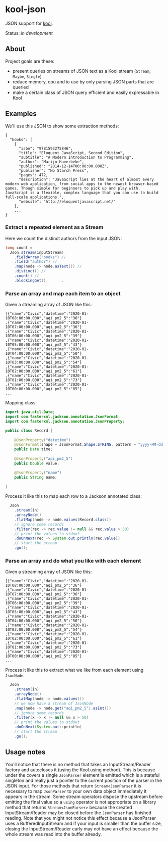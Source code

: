 # kool-json
JSON support for [kool](..).

Status: *in development*

## About
Project goals are these:

* present queries on streams of JSON text as a Kool stream (`Stream`, `Maybe`, `Single`)
* reduce memory, cpu and io use by only parsing JSON parts that are queried  
* make a certain class of JSON query efficient and easily expressable in Kool

## Examples

We'll use this JSON to show some extraction methods:

```
{
  "books": [
    {
      "isbn": "9781593275846",
      "title": "Eloquent JavaScript, Second Edition",
      "subtitle": "A Modern Introduction to Programming",
      "author": "Marijn Haverbeke",
      "published": "2014-12-14T00:00:00.000Z",
      "publisher": "No Starch Press",
      "pages": 472,
      "description": "JavaScript lies at the heart of almost every modern web application, from social apps to the newest browser-based games. Though simple for beginners to pick up and play with, JavaScript is a flexible, complex language that you can use to build full-scale applications.",
      "website": "http://eloquentjavascript.net/"
    },
    ...
}
```

### Extract a repeated element as a Stream
Here we count the distinct authors from the input JSON:

```java
long count = 
  Json.stream(inputStream)
    .fieldArray("books") //
    .field("author") //
    .map(node -> node.asText()) //
    .distinct() //
    .count() //
    .blockingGet();      .
```

### Parse an array and map each item to an object
Given a streaming array of JSON like this:

```
[{"name":"Civic","datetime":"2020-01-10T08:00:00.000","aqi_pm2_5":"36"}
,{"name":"Civic","datetime":"2020-01-10T07:00:00.000","aqi_pm2_5":"36"}
,{"name":"Civic","datetime":"2020-01-10T06:00:00.000","aqi_pm2_5":"39"}
,{"name":"Civic","datetime":"2020-01-10T05:00:00.000","aqi_pm2_5":"43"}
,{"name":"Civic","datetime":"2020-01-10T04:00:00.000","aqi_pm2_5":"50"}
,{"name":"Civic","datetime":"2020-01-10T03:00:00.000","aqi_pm2_5":"54"}
,{"name":"Civic","datetime":"2020-01-10T02:00:00.000","aqi_pm2_5":"61"}
,{"name":"Civic","datetime":"2020-01-10T01:00:00.000","aqi_pm2_5":"73"}
,{"name":"Civic","datetime":"2020-01-10T00:00:00.000","aqi_pm2_5":"85"}
...
```

Mapping class:

```java
import java.util.Date;
import com.fasterxml.jackson.annotation.JsonFormat;
import com.fasterxml.jackson.annotation.JsonProperty;

public class Record {
   
    @JsonProperty("datetime")
    @JsonFormat(shape = JsonFormat.Shape.STRING, pattern = "yyyy-MM-dd'T'HH:mm:ss.SSS", timezone = "ADST")
    public Date time;
    
    @JsonProperty("aqi_pm2_5")
    public Double value;

    @JsonProperty("name")
    public String name;
    
}
```

Process it like this to map each row to a Jackson annotated class:

```java
  Json 
    .stream(in)
    .arrayNode()
    .flatMap(node -> node.values(Record.class))
    // ignore some records
    .filter(rec -> rec.value != null && rec.value > 50)
    // print the values to stdout
    .doOnNext(rec -> System.out.println(rec.value))
    // start the stream
    .go();
```

### Parse an array and do what you like with each element
Given a streaming array of JSON like this:

```
[{"name":"Civic","datetime":"2020-01-10T08:00:00.000","aqi_pm2_5":"36"}
,{"name":"Civic","datetime":"2020-01-10T07:00:00.000","aqi_pm2_5":"36"}
,{"name":"Civic","datetime":"2020-01-10T06:00:00.000","aqi_pm2_5":"39"}
,{"name":"Civic","datetime":"2020-01-10T05:00:00.000","aqi_pm2_5":"43"}
,{"name":"Civic","datetime":"2020-01-10T04:00:00.000","aqi_pm2_5":"50"}
,{"name":"Civic","datetime":"2020-01-10T03:00:00.000","aqi_pm2_5":"54"}
,{"name":"Civic","datetime":"2020-01-10T02:00:00.000","aqi_pm2_5":"61"}
,{"name":"Civic","datetime":"2020-01-10T01:00:00.000","aqi_pm2_5":"73"}
,{"name":"Civic","datetime":"2020-01-10T00:00:00.000","aqi_pm2_5":"85"}
...
```

Process it like this to extract what we like from each element using `JsonNode`:

```java
  Json 
    .stream(in)
    .arrayNode()
    .flatMap(node -> node.values())
    // we now have a stream of JsonNode
    .map(node -> node.get("aqi_pm2_5").asInt())
    // ignore some records
    .filter(x -> x != null && x > 50)
    // print the values to stdout
    .doOnNext(System.out::println)
    // start the stream
    .go();
```

## Usage notes
You'll notice that there is no method that takes an InputStream/Reader factory and autocloses it (using the Kool.using method). This is because under the covers a single `JsonParser` element is emitted which is a stateful singleton and really just a pointer to the current position of the parser in the JSON input. For those methods that return `Stream<JsonParser` it is necessary to map `JsonParser` to your own data object immediately it appears in the stream. Some stream operators dispose the upstream before emitting the final value so a `using` operator is not appropriate on a library method that returns `Stream<JsonParser>` because the created InputStream/Reader may be closed before the `JsonParser` has finished reading. Note that you might not notice this effect because a JsonParser uses a BufferedInputStream and if your input is smaller than the buffer size, closing the InputStream/Reader early may not have an effect because the whole stream was read into the buffer already.


